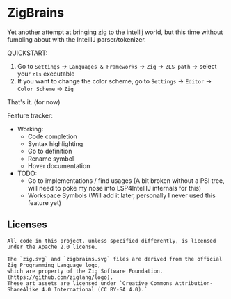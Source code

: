 # ZigBrains

<!-- Plugin description -->
Yet another attempt at bringing zig to the intellij world, but this time without fumbling about with the
IntellIJ parser/tokenizer.

QUICKSTART:
1. Go to `Settings` -> `Languages & Frameworks` -> `Zig` -> `ZLS path` -> select your `zls` executable
2. If you want to change the color scheme, go to `Settings` -> `Editor` -> `Color Scheme` -> `Zig`

That's it. (for now)

Feature tracker:
- Working:
  - Code completion
  - Syntax highlighting
  - Go to definition
  - Rename symbol
  - Hover documentation
- TODO:
  - Go to implementations / find usages
    (A bit broken without a PSI tree, will need to poke my nose into LSP4IntellIJ internals for this)
  - Workspace Symbols
    (Will add it later, personally I never used this feature yet)
<!-- Plugin description end -->

## Licenses
```
All code in this project, unless specified differently, is licensed under the Apache 2.0 license.
```
```
The `zig.svg` and `zigbrains.svg` files are derived from the official Zig Programming Language logo,
which are property of the Zig Software Foundation. (https://github.com/ziglang/logo).
These art assets are licensed under `Creative Commons Attribution-ShareAlike 4.0 International (CC BY-SA 4.0).`
```
